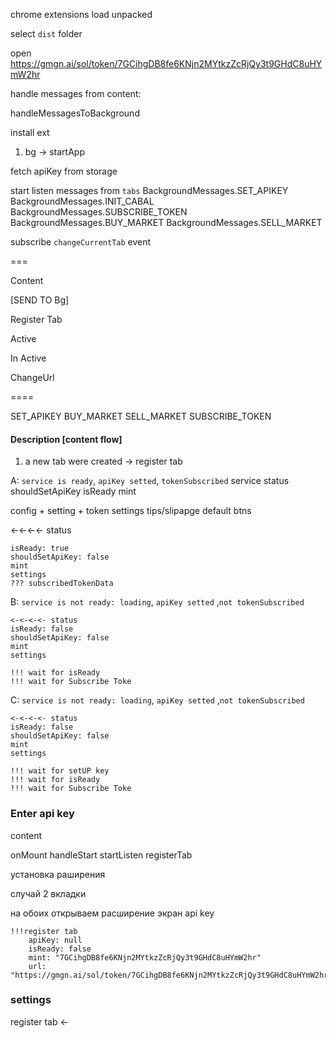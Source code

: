 chrome extensions
load unpacked

select `dist` folder

open https://gmgn.ai/sol/token/7GCihgDB8fe6KNjn2MYtkzZcRjQy3t9GHdC8uHYmW2hr

handle messages from content:

handleMessagesToBackground

install ext

1. bg -> startApp

fetch apiKey from storage

start listen messages from `tabs`
BackgroundMessages.SET_APIKEY
BackgroundMessages.INIT_CABAL
BackgroundMessages.SUBSCRIBE_TOKEN
BackgroundMessages.BUY_MARKET
BackgroundMessages.SELL_MARKET

subscribe `changeCurrentTab` event

===

Content

[SEND TO Bg]

Register Tab

Active

In Active

ChangeUrl

====

SET_APIKEY
BUY_MARKET
SELL_MARKET
SUBSCRIBE_TOKEN

#### Description [content flow]

1. a new tab were created
   -> register tab

A: `service is ready`, `apiKey setted`, `tokenSubscribed`
service status
shouldSetApiKey
isReady
mint

config + setting + token settings
tips/slipapge
default btns

<-<-<-<- status

    isReady: true
    shouldSetApiKey: false
    mint
    settings
    ??? subscribedTokenData

B: `service is not ready: loading`, `apiKey setted` ,`not tokenSubscribed`

    <-<-<-<- status
    isReady: false
    shouldSetApiKey: false
    mint
    settings

    !!! wait for isReady
    !!! wait for Subscribe Toke

C: `service is not ready: loading`, `apiKey setted` ,`not tokenSubscribed`

    <-<-<-<- status
    isReady: false
    shouldSetApiKey: false
    mint
    settings

    !!! wait for setUP key
    !!! wait for isReady
    !!! wait for Subscribe Toke

### Enter api key

content

onMount
handleStart
startListen
registerTab

установка раширения

случай 2 вкладки

на обоих открываем расширение
экран api key

```
!!!register tab
    apiKey: null
    isReady: false
    mint: "7GCihgDB8fe6KNjn2MYtkzZcRjQy3t9GHdC8uHYmW2hr"
    url: "https://gmgn.ai/sol/token/7GCihgDB8fe6KNjn2MYtkzZcRjQy3t9GHdC8uHYmW2hr"
```

### settings

register tab
<-
